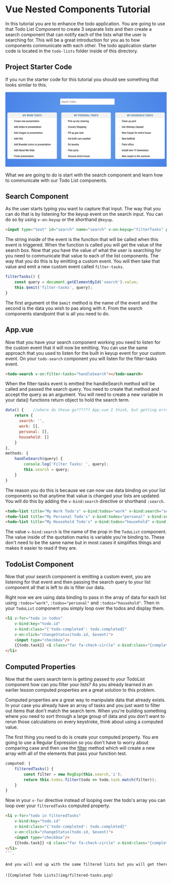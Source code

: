 # Vue Nested Components Tutorial

In this tutorial you are to enhance the todo application. You are going to use that Todo List Component to create 3 separate lists and then create a search component that can notify each of the lists what the user is searching for. This will be a great introduction for you as to how components communicate with each other. The todo application starter code is located in the `todo-lists` folder inside of this directory. 

## Project Starter Code

If you run the starter code for this tutorial you should see something that looks similar to this. 

![Completed Todo Lists](img/todo-lists.png)

What we are going to do is start with the search component and learn how to communicate with our Todo List components. 

## Search Component

As the user starts typing you want to capture that input. The way that you can do that is by listening for the keyup event on the search input. You can do so by using `v-on:keyup` or the shorthand `@keyup`. 

```html
<input type="text" id="search" name="search" v-on:keyup="filterTasks" placeholder="Search Todo's..."/>
```

The string inside of the event is the function that will be called when this event is triggered. When the function is called you will get the value of the search box. Now that you have the value of what the user is searching for you need to communicate that value to each of the list components. The way that you do this is by emitting a custom event. 
You will then take that value and emit a new custom event called `filter-tasks`. 

```javascript
filterTasks() {
    const query = document.getElementById('search').value;
    this.$emit('filter-tasks', query);
}
```

The first argument ot the `$emit` method is the name of the event and the second is the data you wish to pas along with it. From the search components standpoint that is all you need to do. 

## App.vue

Now that you have your search component working you need to listen for the custom event that it will now be emitting. You can use the same approach that you used to listen for the built in keyup event for your custom event. On your `todo-search` component you will listen for the filter-tasks event.

```html
<todo-search v-on:filter-tasks="handleSearch"></todo-search>
```

When the filter-tasks event is emitted the handleSearch method will be called and passed the search query. You need to create that method and accept the query as an argument. You will need to create a new variable in your data() functions return object to hold the search term. 

``` javascript
data() {    //where do these go?????? App.vue I think, but getting errors, not sure exactly what/where to paste.
    return {
      search: '',
      work: [],
      personal: [],
      household: []
    }
},
methods: {
    handleSearch(query) {
        console.log('Filter Tasks: ', query);
        this.search = query;
    }
}
```

The reason you do this is because we can now use data binding on your list components so that anytime that value is changed your lists are updated. You will do this by adding the `v-bind:search` directive or shorthand `:search`. 

```html
<todo-list title="My Work Todo's" v-bind:todos="work" v-bind:search="search" ></todo-list>
<todo-list title="My Personal Todo's" v-bind:todos="personal" v-bind:search="search" ></todo-list>
<todo-list title="My Household Todo's" v-bind:todos="household" v-bind:search="search" ></todo-list>
```

The value `v-bind:search` is the name of the prop in the `TodoList` component. The value inside of the quotation marks is variable you're binding to. These don't need to be the same name but in most cases it simplifies things and makes it easier to read if they are. 

## TodoList Component

Now that your search component is emitting a custom event, you are listening for that event and then passing the search query to your list component all that is left to do is filter our data. 

Right now we are using data binding to pass in the array of data for each list using `:todos="work"`, `:todos="personal"` and `:todos="household"`. Then in your `TodoList` component you simply loop over the todos and display them. 

```html
<li v-for="todo in todos" 
    v-bind:key="todo.id" 
    v-bind:class="{'todo-completed': todo.completed}" 
    v-on:click="changeStatus(todo.id, $event)">
    <input type="checkbox"/>
    {{todo.task}} <i class="far fa-check-circle" v-bind:class="{completed: todo.completed}"></i>
</li>
```

## Computed Properties 

Now that the users search term is getting passed to your TodoList component how can you filter your lists? As you already learned in an earlier lesson computed properties are a great solution to this problem.

Computed properties are a great way to manipulate data that already exists. In your case you already have an array of tasks and you just want to filter out items that don't match the search term. When you're building something where you need to sort through a large group of data and you don't want to rerun those calculations on every keystroke, think about using a computed value. 

The first thing you need to do is create your computed property. You are going to use a Regular Expression so you don't have to worry about comparing case and then use the [filter](https://developer.mozilla.org/en-US/docs/Web/JavaScript/Reference/Global_Objects/Array/filter) method which will create a new array with all of the elements that pass your function test. 

```javascript
computed: {
    filteredTasks() {
        const filter = new RegExp(this.search,'i');
        return this.todos.filter(todo => todo.task.match(filter));
    }
}
```

Now in your `v-for` directive instead of looping over the todo's array you can loop over your `filteredTasks` computed property. 

```html
<li v-for="todo in filteredTasks" 
    v-bind:key="todo.id" 
    v-bind:class="{'todo-completed': todo.completed}" 
    v-on:click="changeStatus(todo.id, $event)">
    <input type="checkbox"/>
    {{todo.task}} <i class="far fa-check-circle" v-bind:class="{completed: todo.completed}"></i>
</li>
```.

And you will end up with the same filtered lists but you will get there with a better solution. This is due to computed properties caching results when data doesn't change. To learn more about this please read through the [Vue Documentation](https://vuejs.org/v2/guide/computed.html). 

![Completed Todo Lists](img/filtered-tasks.png)


